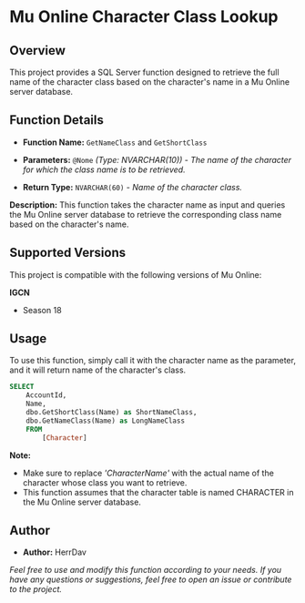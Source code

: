 
# Mu Online Character Class Lookup

## Overview
This project provides a SQL Server function designed to retrieve the full name of the character class based on the character's name in a Mu Online server database.
## Function Details
- **Function Name:** `GetNameClass` and `GetShortClass`

- **Parameters:** `@Nome` *(Type: NVARCHAR(10)) - The name of the character for which the class name is to be retrieved.*

- **Return Type:** `NVARCHAR(60)` - *Name of the character class.*

**Description:** This function takes the character name as input and queries the Mu Online server database to retrieve the corresponding class name based on the character's name.
## Supported Versions
This project is compatible with the following versions of Mu Online:

**IGCN**
- Season 18
## Usage
To use this function, simply call it with the character name as the parameter, and it will return name of the character's class.

```sql
SELECT 
	AccountId, 
	Name, 
	dbo.GetShortClass(Name) as ShortNameClass, 
	dbo.GetNameClass(Name) as LongNameClass 
	FROM 
		[Character]
```
**Note:**
- Make sure to replace *'CharacterName'* with the actual name of the character whose class you want to retrieve.
- This function assumes that the character table is named CHARACTER in the Mu Online server database.
## Author
- **Author:** HerrDav

*Feel free to use and modify this function according to your needs. If you have any questions or suggestions, feel free to open an issue or contribute to the project.*
